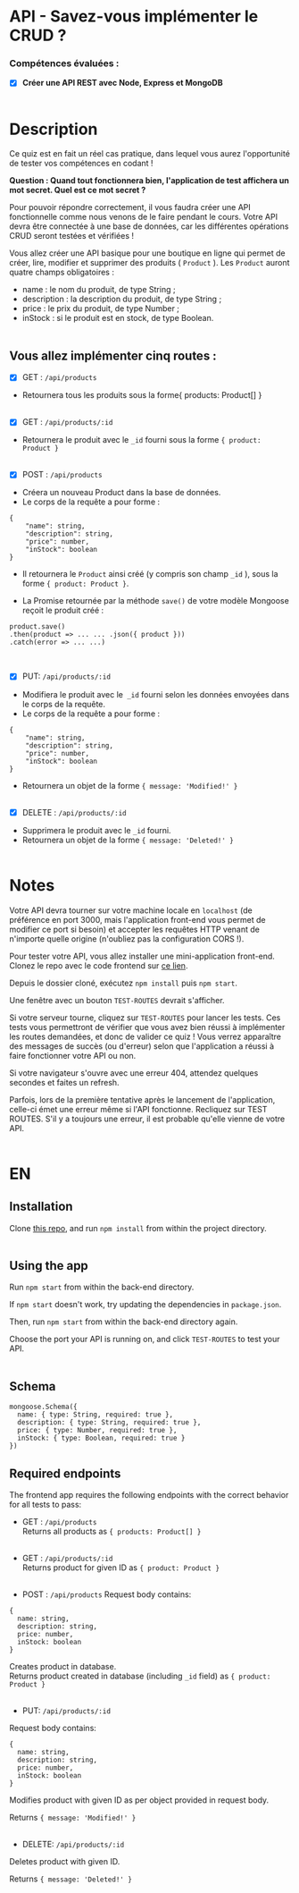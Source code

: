 # API - Savez-vous implémenter le CRUD ?

### Compétences évaluées :
- [x] **Créer une API REST avec Node, Express et MongoDB**
<br><br>

# Description

Ce quiz est en fait un réel cas pratique, dans lequel vous aurez l'opportunité de tester vos compétences en codant !

**Question : Quand tout fonctionnera bien, l'application de test affichera un mot secret. Quel est ce mot secret ?**

Pour pouvoir répondre correctement, il vous faudra créer une API fonctionnelle comme nous venons de le faire pendant le cours. Votre API devra être connectée à une base de données, car les différentes opérations CRUD seront testées et vérifiées !

Vous allez créer une API basique pour une boutique en ligne qui permet de créer, lire, modifier et supprimer des produits ( `Product` ). Les `Product` auront quatre champs obligatoires :

- name : le nom du produit, de type String ;
- description : la description du produit, de type String ;
- price : le prix du produit, de type Number ;
- inStock : si le produit est en stock, de type Boolean. <br><br>

 ## Vous allez implémenter cinq routes :

- [x] GET : `/api/products`
- Retournera tous les produits sous la forme{ products: Product[] } <br> <br>

- [x] GET : `/api/products/:id`
- Retournera le produit avec le `_id` fourni sous la forme `{ product: Product }` <br> <br>

- [x] POST : `/api/products`
- Créera un nouveau Product dans la base de données.
- Le corps de la requête a pour forme :

```
{
    "name": string,
    "description": string,
    "price": number,
    "inStock": boolean
}
```
- Il retournera le `Product` ainsi créé (y compris son champ `_id` ), sous la forme `{ product: Product }`.


- La Promise retournée par la méthode `save()` de votre modèle Mongoose reçoit le produit créé :
```
product.save()
.then(product => ... ... .json({ product }))
.catch(error => ... ...)
``` 
<br>

- [x] PUT: `/api/products/:id`
- Modifiera le produit avec le` _id` fourni selon les données envoyées dans le corps de la requête.
- Le corps de la requête a pour forme :
```
{
    "name": string,
    "description": string,
    "price": number,
    "inStock": boolean
} 
```
- Retournera un objet de la forme `{ message: 'Modified!' }`
<br><br>



- [x] DELETE : `/api/products/:id`
- Supprimera le produit avec le `_id` fourni.
- Retournera un objet de la forme `{ message: 'Deleted!' }`
<br><br>

# Notes
Votre API devra tourner sur votre machine locale en `localhost` (de préférence en port 3000, mais l'application front-end vous permet de modifier ce port si besoin) et accepter les requêtes HTTP venant de n'importe quelle origine (n'oubliez pas la configuration CORS !).

Pour tester votre API, vous allez installer une mini-application front-end. Clonez le repo avec le code frontend sur [ce lien](https://github.com/OpenClassrooms-Student-Center/fullstack-activity).

Depuis le dossier cloné, exécutez `npm install` puis `npm start`. 

Une fenêtre avec un bouton `TEST-ROUTES` devrait s'afficher.

Si votre serveur tourne, cliquez sur `TEST-ROUTES` pour lancer les tests. Ces tests vous permettront de vérifier que vous avez bien réussi à implémenter les routes demandées, et donc de valider ce quiz ! Vous verrez apparaître des messages de succès (ou d'erreur) selon que l'application a réussi à faire fonctionner votre API ou non.

Si votre navigateur s'ouvre avec une erreur 404, attendez quelques secondes et faites un refresh.

Parfois, lors de la première tentative après le lancement de l'application, celle-ci émet une erreur même si l'API fonctionne. Recliquez sur TEST ROUTES. S'il y a toujours une erreur, il est probable qu'elle vienne de votre API.
<br><br>
 

# EN
## Installation
Clone [this repo](https://github.com/OpenClassrooms-Student-Center/fullstack-activity), and run `npm install` from within the project directory. <br> <br>

## Using the app
Run `npm start` from within the back-end directory.

If `npm start` doesn't work, try updating the dependencies in `package.json`.

Then, run `npm start` from within the back-end directory again.

Choose the port your API is running on, and click `TEST-ROUTES` to test your API. <br> <br>

## Schema
```
mongoose.Schema({
  name: { type: String, required: true },
  description: { type: String, required: true },
  price: { type: Number, required: true },
  inStock: { type: Boolean, required: true }
})
```
## Required endpoints
The frontend app requires the following endpoints with the correct behavior for all tests to pass:
-  GET : `/api/products`<br>
Returns all products as `{ products: Product[] }`<br> <br>

- GET : `/api/products/:id`<br>
Returns product for given ID as `{ product: Product }`<br> <br>

* POST : `/api/products`
Request body contains:
```
{
  name: string,
  description: string,
  price: number,
  inStock: boolean
}
```
Creates product in database.<br>
Returns product created in database (including `_id` field) as `{ product: Product }`<br><br>
* PUT: `/api/products/:id`

Request body contains:
```
{
  name: string,
  description: string,
  price: number,
  inStock: boolean
}
```
Modifies product with given ID as per object provided in request body.

Returns `{ message: 'Modified!' }`<br><br>
* DELETE: `/api/products/:id`

Deletes product with given ID.

Returns `{ message: 'Deleted!' }`
